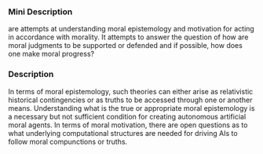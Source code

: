 ### Mini Description

are attempts at understanding moral epistemology and motivation for acting in accordance with morality. It attempts to answer the question of how are moral judgments to be supported or defended and if possible, how does one make moral progress?

### Description

In terms of moral epistemology, such theories can either arise as relativistic historical contingencies or as truths to be accessed through one or another means. Understanding what is the true or appropriate moral epistemology is a necessary but not sufficient condition for creating autonomous artificial moral agents. In terms of moral motivation, there are open questions as to what underlying computational structures are needed for driving AIs to follow moral compunctions or truths.
